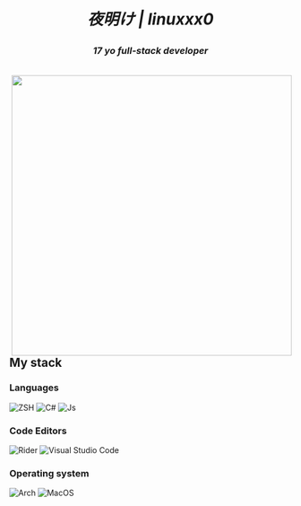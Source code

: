 <div align="center">

<h1 align="center">
  
*夜明け | linuxxx0*

</h1> 

### *17 yo full-stack developer*
<br/>
</div>


<img align="right" src="https://external-content.duckduckgo.com/iu/?u=https%3A%2F%2Fart.pixilart.com%2F58d01e0a6303df2.png&f=1&nofb=1" width="500">

## My stack

### Languages
![ZSH](https://img.shields.io/badge/Zsh%20-A8FEFF?style=for-the-badge&logo=gnu-bash&logoColor=000000)
![C#](https://img.shields.io/badge/CSharp%20-A8FEFF?style=for-the-badge&logo=csharp&logoColor=000000)
![Js](https://img.shields.io/badge/JavaScript%20-A8FEFF?style=for-the-badge&logo=javascript&logoColor=000000)

### Code Editors  
![Rider](https://img.shields.io/badge/%20Rider-A8FEFF?style=for-the-badge&logo=rider&logoColor=000000)
![Visual Studio Code](https://img.shields.io/badge/%20VSCode-A8FEFF?style=for-the-badge&logo=visual-studio-code&logoColor=000000)

### Operating system
![Arch](https://img.shields.io/badge/Arch%20-A8FEFF?style=for-the-badge&logo=arch-linux&logoColor=000000)
![MacOS](https://img.shields.io/badge/MacOS%20-A8FEFF?style=for-the-badge&logo=macos&logoColor=000000)
